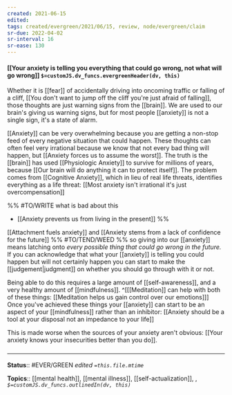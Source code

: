```yaml
---
created: 2021-06-15
edited: 
tags: created/evergreen/2021/06/15, review, node/evergreen/claim
sr-due: 2022-04-02
sr-interval: 16
sr-ease: 130
---
```


#### [[Your anxiety is telling you everything that could go wrong, not what will go wrong]] `$=customJS.dv_funcs.evergreenHeader(dv, this)`

Whether it is [[fear]] of accidentally driving into oncoming traffic or falling of a cliff, [[You don't want to jump off the cliff you're just afraid of falling]], those thoughts are just warning signs from the [[brain]].
We are used to our brain's giving us warning signs, but for most people [[anxiety]] is not a single sign, it's a state of alarm.

[[Anxiety]] can be very overwhelming because you are getting a non-stop feed of every negative situation that could happen. These thoughts can often feel very irrational because we know that not every bad thing will happen, but [[Anxiety forces us to assume the worst]]. The truth is the [[brain]] has used [[Physiologic Anxiety]] to survive for millions of years, because [[Our brain will do anything it can to protect itself]].
The problem comes from [[Cognitive Anxiety]], which in lieu of real life threats, identifies everything as a life threat: 
[[Most anxiety isn't irrational it's just overcompensation]]

%%
#TO/WRITE what is bad about this
- [[Anxiety prevents us from living in the present]]
%%

[[Attachment fuels anxiety]] 
and [[Anxiety stems from a lack of confidence for the future]]
%% #TO/TEND/WEED  %%
so giving into our [[anxiety]] means latching onto *every possible thing that could go wrong in the future.*
If you can acknowledge that what your [[anxiety]] is telling you could happen but will not certainly happen you can start to make the [[judgement|judgment]] on whether you should go through with it or not. 

Being able to do this requires
a large amount of [[self-awareness]],
and a very healthy amount of [[mindfulness]].
^[[[Meditation]] can help with both of these things: [[Meditation helps us gain control over our emotions]]]
Once you've achieved these things your [[anxiety]] can start to be an aspect of your [[mindfulness]] rather than an inhibitor:
[[Anxiety should be a tool at your disposal not an impedance to your life]]

This is made worse when the sources of your anxiety aren't obvious: [[Your anxiety knows your insecurities better than you do]].

### <hr class="footnote"/>

**Status**:: #EVER/GREEN 
*edited `=this.file.mtime`*

**Topics**:: [[mental health]], [[mental illness]], [[self-actualization]], , 
*`$=customJS.dv_funcs.outlinedIn(dv, this)`*
